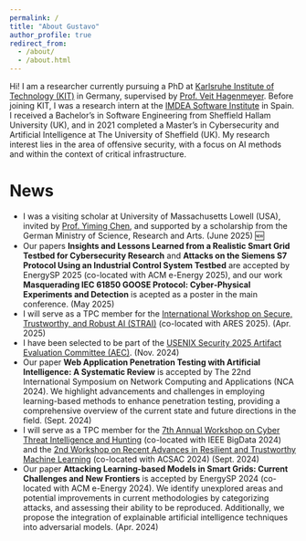 ```yaml
---
permalink: /
title: "About Gustavo"
author_profile: true
redirect_from: 
  - /about/
  - /about.html
---
```


Hi! I am a researcher currently pursuing a PhD at [Karlsruhe Institute of Technology (KIT)](https://www.iai.kit.edu/english/2154_4832.php) in Germany, supervised by [Prof. Veit Hagenmeyer](https://www.iai.kit.edu/english/921_1213.php). Before joining KIT, I was a research intern at the [IMDEA Software Institute](https://software.imdea.org/people/gustavo.sanchez/) in Spain. I received a Bachelor’s in Software Engineering from Sheffield Hallam University (UK), and in 2021 completed a Master’s in Cybersecurity and Artificial Intelligence at The University of Sheffield (UK). My research interest lies in the area of offensive security, with a focus on AI methods and within the context of critical infrastructure.

News
======
* I was a visiting scholar at University of Massachusetts Lowell (USA), invited by [Prof. Yiming Chen](https://ianchen88.github.io/), and supported by a scholarship from the German Ministry of Science, Research and Arts. (June 2025) 🆕
* Our papers **Insights and Lessons Learned from a Realistic Smart Grid Testbed for Cybersecurity Research** and **Attacks on the Siemens S7 Protocol Using an Industrial Control System Testbed** are accepted by EnergySP 2025 (co-located with ACM e-Energy 2025), and our work **Masquerading IEC 61850 GOOSE Protocol: Cyber‐Physical Experiments and Detection** is acepted as a poster in the main conference. (May 2025) 
* I will serve as a TPC member for the [International Workshop on Secure, Trustworthy, and Robust AI (STRAI)](https://2025.ares-conference.eu/program/strai/) (co-located with ARES 2025). (Apr. 2025) 
* I have been selected to be part of the [USENIX Security 2025 Artifact Evaluation Committee (AEC)](https://www.usenix.org/conference/usenixsecurity25/call-for-artifacts). (Nov. 2024) 
* Our paper **Web Application Penetration Testing with Artificial Intelligence: A Systematic Review** is accepted by The 22nd International Symposium on Network Computing and Applications (NCA 2024). We highlight advancements and challenges in employing learning-based methods to enhance penetration testing, providing a comprehensive overview of the current state and future directions in the field. (Sept. 2024)
* I will serve as a TPC member for the [7th Annual Workshop on Cyber Threat Intelligence and Hunting](https://cyberhunt2024.cyberhunt.no/) (co-located with IEEE BigData 2024) and the [2nd Workshop on Recent Advances in Resilient and Trustworthy Machine Learning](https://artman-workshop.gitlab.io/) (co-located with ACSAC 2024) (Sept. 2024)
* Our paper **Attacking Learning-based Models in Smart Grids: Current Challenges and New Frontiers** is accepted by EnergySP 2024 (co-located with ACM e-Energy 2024). We identify unexplored areas and potential improvements in current methodologies by categorizing attacks, and assessing their ability to be reproduced. Additionally, we propose the integration of explainable artificial intelligence techniques into adversarial models. (Apr. 2024)
